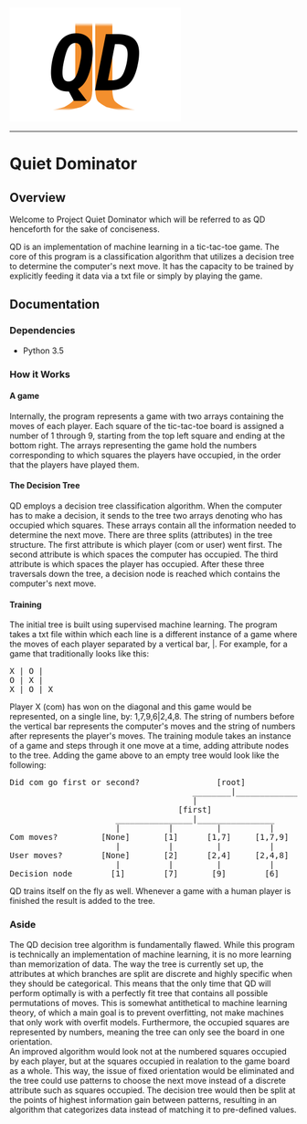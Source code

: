 <img src=https://github.com/kyle2277/Quiet_Dominator/blob/master/aux/QD_logo.png width="300" height="200"></img>
___
# Quiet Dominator
## Overview
Welcome to Project Quiet Dominator which will be referred to as QD henceforth for the sake of conciseness.

QD is an implementation of machine learning in a tic-tac-toe game. The core of this program is a classification algorithm that utilizes a decision tree to determine the computer's next move. It has the capacity to be trained by explicitly feeding it data via a txt file or simply by playing the game.
## Documentation
### Dependencies
* Python 3.5
### How it Works
#### A game
Internally, the program represents a game with two arrays containing the moves of each player. Each square of the tic-tac-toe board is assigned a number of 1 through 9, starting from the top left square and ending at the bottom right. The arrays representing the game hold the numbers corresponding to which squares the players have occupied, in the order that the players have played them.
#### The Decision Tree
QD employs a decision tree classification algorithm. When the computer has to make a decision, it sends to the tree two arrays denoting who has occupied which squares. These arrays contain all the information needed to determine the next move. There are three splits (attributes) in the tree structure. The first attribute is which player (com or user) went first. The second attribute is which spaces the computer has occupied. The third attribute is which spaces the player has occupied. After these three traversals down the tree, a decision node is reached which contains the computer's next move.
#### Training
The initial tree is built using supervised machine learning. The program takes a txt file within which each line is a different instance of a game where the moves of each player separated by a vertical bar, |. For example, for a game that traditionally looks like this:
<pre>
X | O | 
O | X | 
X | O | X
</pre>
Player X (com) has won on the diagonal and this game would be represented, on a single line, by: 1,7,9,6|2,4,8. The string of numbers before the vertical bar represents the computer's moves and the string of numbers after represents the player's moves. The training module takes an instance of a game and steps through it one move at a time, adding attribute nodes to the tree. Adding the game above to an empty tree would look like the following:
<pre>
Did com go first or second?                [root]
                                      ________|____________________
                                      |                           |
                                   [first]                     [second]
                      ________________|________________
                      |          |         |          |
Com moves?         [None]       [1]      [1,7]     [1,7,9]
                      |          |         |          |
User moves?        [None]       [2]      [2,4]     [2,4,8]
                      |          |         |          |
Decision node        [1]        [7]       [9]        [6]
</pre>
QD trains itself on the fly as well. Whenever a game with a human player is finished the result is added to the tree.
### Aside
The QD decision tree algorithm is fundamentally flawed. While this program is technically an implementation of machine learning, it is no more learning than memorization of data. The way the tree is currently set up, the attributes at which branches are split are discrete and highly specific when they should be categorical. This means that the only time that QD will perform optimally is with a perfectly fit tree that contains all possible permutations of moves. This is somewhat antithetical to machine learning theory, of which a main goal is to prevent overfitting, not make machines that only work with overfit models. Furthermore, the occupied squares are represented by numbers, meaning the tree can only see the board in one orientation.\
An improved algorithm would look not at the numbered squares occupied by each player, but at the squares occupied in realation to the game board as a whole. This way, the issue of fixed orientation would be eliminated and the tree could use patterns to choose the next move instead of a discrete attribute such as squares occupied. The decision tree would then be split at the points of highest information gain between patterns, resulting in an algorithm that categorizes data instead of matching it to pre-defined values.
